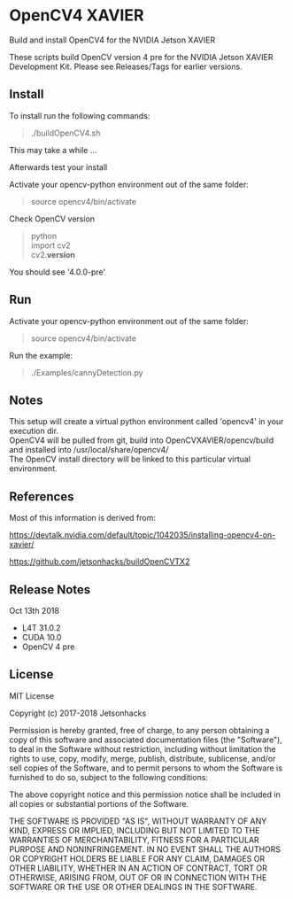 # OpenCV4 XAVIER
Build and install OpenCV4 for the NVIDIA Jetson XAVIER

These scripts build OpenCV version 4 pre for the NVIDIA Jetson XAVIER Development Kit. Please see Releases/Tags for earlier versions.

## Install 
To install run the following commands:

> ./buildOpenCV4.sh

This may take a while ...

Afterwards test your install

Activate your opencv-python environment out of the same folder:
> source opencv4/bin/activate  

Check OpenCV version
> python  
> import cv2  
> cv2.__version__  

You should see '4.0.0-pre'

## Run
Activate your opencv-python environment out of the same folder:
> source opencv4/bin/activate  

Run the example:
> ./Examples/cannyDetection.py 


## Notes
This setup will create a virtual python environment called 'opencv4' in your execution dir.  
OpenCV4 will be pulled from git, build into OpenCVXAVIER/opencv/build and installed into /usr/local/share/opencv4/  
The OpenCV install directory will be linked to this particular virtual environment.  


## References

Most of this information is derived from:

https://devtalk.nvidia.com/default/topic/1042035/installing-opencv4-on-xavier/

https://github.com/jetsonhacks/buildOpenCVTX2

## Release Notes
Oct 13th 2018
* L4T 31.0.2
* CUDA 10.0
* OpenCV 4 pre



## License
MIT License

Copyright (c) 2017-2018 Jetsonhacks

Permission is hereby granted, free of charge, to any person obtaining a copy
of this software and associated documentation files (the "Software"), to deal
in the Software without restriction, including without limitation the rights
to use, copy, modify, merge, publish, distribute, sublicense, and/or sell
copies of the Software, and to permit persons to whom the Software is
furnished to do so, subject to the following conditions:

The above copyright notice and this permission notice shall be included in all
copies or substantial portions of the Software.

THE SOFTWARE IS PROVIDED "AS IS", WITHOUT WARRANTY OF ANY KIND, EXPRESS OR
IMPLIED, INCLUDING BUT NOT LIMITED TO THE WARRANTIES OF MERCHANTABILITY,
FITNESS FOR A PARTICULAR PURPOSE AND NONINFRINGEMENT. IN NO EVENT SHALL THE
AUTHORS OR COPYRIGHT HOLDERS BE LIABLE FOR ANY CLAIM, DAMAGES OR OTHER
LIABILITY, WHETHER IN AN ACTION OF CONTRACT, TORT OR OTHERWISE, ARISING FROM,
OUT OF OR IN CONNECTION WITH THE SOFTWARE OR THE USE OR OTHER DEALINGS IN THE
SOFTWARE.
 
